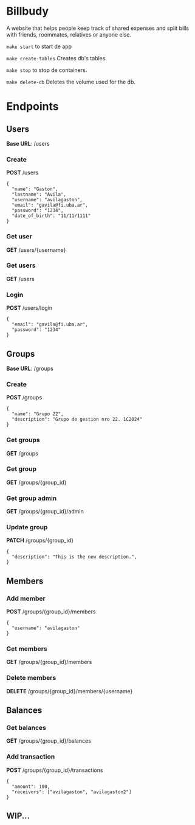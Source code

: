 # Billbudy
A website that helps people keep track of shared expenses and split bills with friends, roommates, relatives or anyone else.


`make start` to start de app

`make create-tables` Creates db's tables.

`make stop` to stop de containers.



`make delete-db` Deletes the volume used for the db.

# Endpoints

## Users
**Base URL**: /users

### Create
**POST** /users

```
{
  "name": "Gaston",
  "lastname": "Avila",
  "username": "avilagaston",
  "email": "gavila@fi.uba.ar",
  "password": "1234",
  "date_of_birth": "11/11/1111"
}
```

### Get user
**GET** /users/{username}

### Get users
**GET** /users

### Login
**POST** /users/login

```
{
  "email": "gavila@fi.uba.ar",
  "password": "1234"
}
```
## Groups
**Base URL**: /groups

### Create
**POST** /groups

```
{
  "name": "Grupo 22",
  "description": "Grupo de gestion nro 22. 1C2024"
}
```


### Get groups
**GET** /groups


### Get group
**GET** /groups/{group_id}

### Get group admin
**GET** /groups/{group_id}/admin

### Update group
**PATCH** /groups/{group_id}
```
{
  "description": "This is the new description.",
}
```

## Members

### Add member
**POST** /groups/{group_id}/members
```
{
  "username": "avilagaston"
}
```

### Get members
**GET** /groups/{group_id}/members

### Delete members
**DELETE** /groups/{group_id}/members/{username}

## Balances

### Get balances
**GET** /groups/{group_id}/balances

### Add transaction
**POST** /groups/{group_id}/transactions
```
{
  "amount": 100,
  "receivers": ["avilagaston", "avilagaston2"]
}
```

## WIP...
